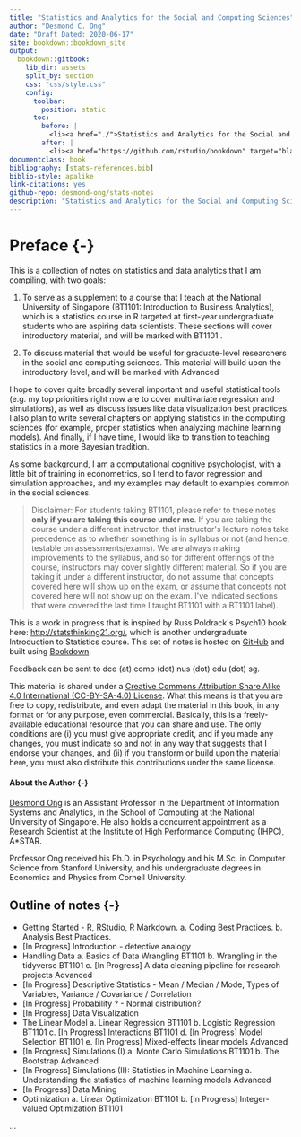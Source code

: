 ```yaml
--- 
title: "Statistics and Analytics for the Social and Computing Sciences"
author: "Desmond C. Ong"
date: "Draft Dated: 2020-06-17"
site: bookdown::bookdown_site
output: 
  bookdown::gitbook:
    lib_dir: assets
    split_by: section
    css: "css/style.css"
    config:
      toolbar:
        position: static
      toc:
        before: |
          <li><a href="./">Statistics and Analytics for the Social and Computing Sciences</a></li>
        after: |
          <li><a href="https://github.com/rstudio/bookdown" target="blank">Published with bookdown</a></li>
documentclass: book
bibliography: [stats-references.bib]
biblio-style: apalike
link-citations: yes
github-repo: desmond-ong/stats-notes
description: "Statistics and Analytics for the Social and Computing Sciences"
---
```


# Preface {-}

This is a collection of notes on statistics and data analytics that I am compiling, with two goals:

1) To serve as a supplement to a course that I teach at the National University of Singapore (BT1101: Introduction to Business Analytics), which is a statistics course in R targeted at first-year undergraduate students who are aspiring data scientists. These sections will cover introductory material, and will be marked with <span class="badge badge-bt"> BT1101 </span>. 

2) To discuss material that would be useful for graduate-level researchers in the social and computing sciences. This material will build upon the introductory level, and will be marked with <span class="badge badge-adv"> Advanced </span>


I hope to cover quite broadly several important and useful statistical tools (e.g. my top priorities right now are to cover multivariate regression and simulations), as well as discuss issues like data visualization best practices. I also plan to write several chapters on applying statistics in the computing sciences (for example, proper statistics when analyzing machine learning models). And finally, if I have time, I would like to transition to teaching statistics in a more Bayesian tradition.



As some background, I am a computational cognitive psychologist, with a little bit of training in econometrics, so I tend to favor regression and simulation approaches, and my examples may default to examples common in the social sciences. 



> Disclaimer: For students taking BT1101, please refer to these notes **only if you are taking this course under me**. If you are taking the course under a different instructor, that instructor's lecture notes take precedence as to whether something is in syllabus or not (and hence, testable on assessments/exams). We are always making improvements to the syllabus, and so for different offerings of the course, instructors may cover slightly different material. So if you are taking it under a different instructor, do not assume that concepts covered here will show up on the exam, or assume that concepts not covered here will not show up on the exam. I've indicated sections that were covered the last time I taught BT1101 with a <span class="badge badge-bt"> BT1101 </span> label).



This is a work in progress that is inspired by Russ Poldrack's Psych10 book here: http://statsthinking21.org/, which is another undergraduate Introduction to Statistics course. This set of notes is hosted on [GitHub](https://github.com/desmond-ong/stats-notes) and built using [Bookdown](https://github.com/rstudio/bookdown).


Feedback can be sent to dco (at) comp (dot) nus (dot) edu (dot) sg. 


This material is shared under a [Creative Commons Attribution Share Alike 4.0 International (CC-BY-SA-4.0) License](https://creativecommons.org/licenses/by-sa/4.0/). What this means is that you are free to copy, redistribute, and even adapt the material in this book, in any format or for any purpose, even commercial. Basically, this is a freely-available educational resource that you can share and use. The only conditions are (i) you must give appropriate credit, and if you made any changes, you must indicate so and not in any way that suggests that I endorse your changes, and (ii) if you transform or build upon the material here, you must also distribute this contributions under the same license.


#### About the Author {-}

[Desmond Ong](https://desmond-ong.github.io/) is an Assistant Professor in the Department of Information Systems and Analytics, in the School of Computing at the National University of Singapore. He also holds a concurrent appointment as a Research Scientist at the Institute of High Performance Computing (IHPC), A\*STAR.

Professor Ong received his Ph.D. in Psychology and his M.Sc. in Computer Science from Stanford University, and his undergraduate degrees in Economics and Physics from Cornell University.



## Outline of notes {-}

- Getting Started - R, RStudio, R Markdown. 
    a. Coding Best Practices. 
    b. Analysis Best Practices.
- [In Progress] Introduction - detective analogy
- Handling Data
    a. Basics of Data Wrangling <span class="badge badge-bt"> BT1101 </span>
    b. Wrangling in the tidyverse <span class="badge badge-bt"> BT1101 </span>
    c. [In Progress] A data cleaning pipeline for research projects <span class="badge badge-adv"> Advanced </span>
- [In Progress] Descriptive Statistics - Mean / Median / Mode, Types of Variables, Variance / Covariance / Correlation
- [In Progress] Probability ? - Normal distribution?
- [In Progress] Data Visualization
- The Linear Model 
    a. Linear Regression <span class="badge badge-bt"> BT1101 </span>
    b. Logistic Regression <span class="badge badge-bt"> BT1101 </span>
    c. [In Progress] Interactions <span class="badge badge-bt"> BT1101 </span>
    d. [In Progress] Model Selection <span class="badge badge-bt"> BT1101 </span>
    e. [In Progress] Mixed-effects linear models <span class="badge badge-adv"> Advanced </span>
- [In Progress] Simulations (I)
    a. Monte Carlo Simulations <span class="badge badge-bt"> BT1101 </span>
    b. The Bootstrap <span class="badge badge-adv"> Advanced </span>
- [In Progress] Simulations (II): Statistics in Machine Learning 
    a. Understanding the statistics of machine learning models <span class="badge badge-adv"> Advanced </span>
- [In Progress] Data Mining
- Optimization
    a. Linear Optimization <span class="badge badge-bt"> BT1101 </span>
    b. [In Progress] Integer-valued Optimization <span class="badge badge-bt"> BT1101 </span>


...
